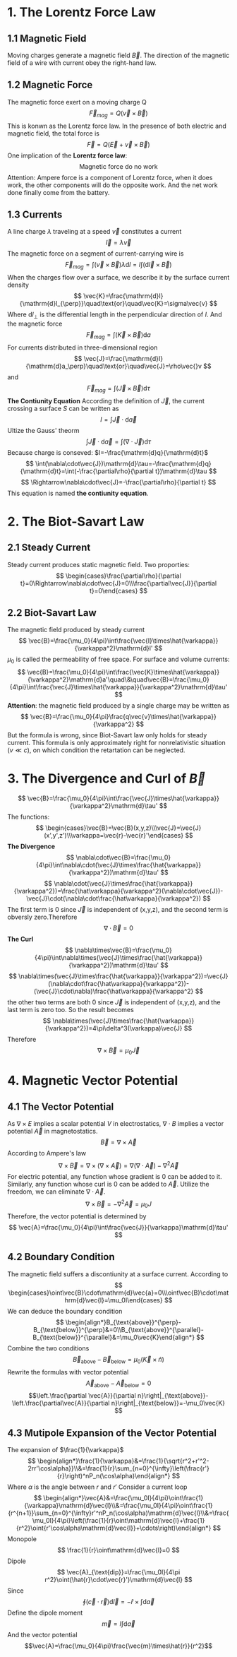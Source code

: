 # 1. The Lorentz Force Law
## 1.1 Magnetic Field
Moving charges generate a magnetic field $\vec{B}$.
The direction of the magnetic field of a wire with current obey the right-hand law.
## 1.2 Magnetic Force
The magnetic force exert on a moving charge Q 
$$
\vec{F}_{mag}=Q(\vec{v}\times\vec{B})
$$
This is konwn as the Lorentz force law.
In the presence of both electric and magnetic field, the total force is
$$
\vec{F}=Q(\vec{E}+\vec{v}\times\vec{B})
$$
One implication of the **Lorentz force law**:
$$
\text{Magnetic force do no work}
$$
Attention: Ampere force is a component of Lorentz force, when it does work, the other components will do the opposite work. And the net work done finally come from the battery.
## 1.3 Currents
A line charge $\lambda$ traveling at a speed $\vec{v}$ constitutes a current
$$
\vec{I}=\lambda\vec{v}
$$
The magnetic force on a segment of current-carrying wire is
$$
\vec{F}_{mag}=\int(\vec{v}\times\vec{B})\lambda \mathrm{d}l=I\int(\mathrm{d}\vec{l}\times\vec{B})
$$
When the charges flow over a surface, we describe it by the surface current density
$$
\vec{K}=\frac{\mathrm{d}I}{\mathrm{d}l_{\perp}}\quad\text{or}\quad\vec{K}=\sigma\vec{v}
$$
Where $\mathrm{d}l_\perp$ is the differential length in the perpendicular direction of $I$.
And the magnetic force
$$
\vec{F}_{mag}=\int(\vec{K}\times\vec{B})\mathrm{d}a
$$
For currents distributed in three-dimensional region
$$
\vec{J}=\frac{\mathrm{d}I}{\mathrm{d}a_\perp}\quad\text{or}\quad\vec{J}=\rho\vec{}v
$$
and
$$
\vec{F}_{mag}=\int(\vec{J}\times\vec{B})\mathrm{d}\tau
$$
**The Contiunity Equation**
According the definition of $\vec{J}$, the current crossing a surface $S$ can be written as
$$
I=\int\vec{J}\cdot\mathrm{d}\vec{a}
$$
Ultize the Gauss' theorm
$$
\int\vec{J}\cdot\mathrm{d}\vec{a}=\int(\nabla\cdot\vec{J})\mathrm{d}\tau
$$
Because charge is conseved: $I=-\frac{\mathrm{d}q}{\mathrm{d}t}$
$$
\int(\nabla\cdot\vec{J})\mathrm{d}\tau=-\frac{\mathrm{d}q}{\mathrm{d}t}=\int(-\frac{\partial\rho}{\partial t})\mathrm{d}\tau
$$
$$
\Rightarrow\nabla\cdot\vec{J}=-\frac{\partial\rho}{\partial t}
$$
This equation is named **the contiunity equation**.
# 2. The Biot-Savart Law
## 2.1 Steady Current
Steady current produces static magnetic field.
Two proporties:
$$
\begin{cases}\frac{\partial\rho}{\partial t}=0\Rightarrow\nabla\cdot\vec{J}=0\\\frac{\partial\vec{J}}{\partial t}=0\end{cases}
$$
## 2.2 Biot-Savart Law
The magnetic field produced by steady current
$$
\vec{B}=\frac{\mu_0}{4\pi}\int\frac{\vec{I}\times\hat{\varkappa}}{\varkappa^2}\mathrm{d}l'
$$
$\mu_0$ is called the permeability of free space.
For surface and volume currents:
$$
\vec{B}=\frac{\mu_0}{4\pi}\int\frac{\vec{K}\times\hat{\varkappa}}{\varkappa^2}\mathrm{d}a'\quad\&\quad\vec{B}=\frac{\mu_0}{4\pi}\int\frac{\vec{J}\times\hat{\varkappa}}{\varkappa^2}\mathrm{d}\tau'
$$
**Attention**: the magnetic field produced by a single charge may be written as
$$
\vec{B}=\frac{\mu_0}{4\pi}\frac{q\vec{v}\times\hat{\varkappa}}{\varkappa^2}
$$
But the formula is wrong, since Biot-Savart law only holds for steady current. This formula is only approximately right for nonrelativistic situation ($v\ll c$), on which condition the retartation can be neglected.
# 3. The Divergence and Curl of $\vec{B}$
$$
\vec{B}=\frac{\mu_0}{4\pi}\int\frac{\vec{J}\times\hat{\varkappa}}{\varkappa^2}\mathrm{d}\tau'
$$
The functions:
$$
\begin{cases}\vec{B}=\vec{B}(x,y,z)\\\vec{J}=\vec{J}(x',y',z')\\\varkappa=\vec{r}-\vec{r}'\end{cases}
$$
**The Divergence**
$$
\nabla\cdot\vec{B}=\frac{\mu_0}{4\pi}\int\nabla\cdot(\vec{J}\times\frac{\hat{\varkappa}}{\varkappa^2})\mathrm{d}\tau'
$$
$$
\nabla\cdot(\vec{J}\times\frac{\hat{\varkappa}}{\varkappa^2})=\frac{\hat\varkappa}{\varkappa^2}(\nabla\cdot\vec{J})-\vec{J}\cdot(\nabla\cdot\frac{\hat\varkappa}{\varkappa^2})
$$
The first term is 0 since $\vec{J}$ is independent of (x,y,z), and the second term is obversly zero.Therefore
$$
\nabla\cdot\vec{B}=0
$$
**The Curl**
$$
\nabla\times\vec{B}=\frac{\mu_0}{4\pi}\int\nabla\times(\vec{J}\times\frac{\hat{\varkappa}}{\varkappa^2})\mathrm{d}\tau'
$$
$$
\nabla\times(\vec{J}\times\frac{\hat{\varkappa}}{\varkappa^2})=\vec{J}(\nabla\cdot\frac{\hat\varkappa}{\varkappa^2})-(\vec{J}\cdot\nabla)\frac{\hat\varkappa}{\varkappa^2}
$$
the other two terms are both 0 since  $\vec{J}$ is independent of (x,y,z), and the last term is zero too. So the result becomes
$$
\nabla\times(\vec{J}\times\frac{\hat{\varkappa}}{\varkappa^2})=4\pi\delta^3(\varkappa)\vec{J}
$$
Therefore
$$
\nabla\times\vec{B}=\mu_0\vec{J}
$$
# 4. Magnetic Vector Potential
## 4.1 The Vector Potential
As $\nabla\times E$ implies a scalar potential $V$ in electrostatics, $\nabla\cdot B$ implies a vector potential $\vec{A}$ in magnetostatics.
$$
\vec{B}=\nabla\times\vec{A}
$$
According to Ampere's law
$$
\nabla\times\vec{B}=\nabla\times(\nabla\times\vec{A})=\nabla(\nabla\cdot\vec{A})-\nabla^2\vec{A}
$$
For electric potential, any function whose gradient is 0 can be added to it. Similarly, any function whose curl is 0 can be added to $\vec{A}$. Utilize the freedom, we can eliminate $\nabla\cdot \vec{A}$.
$$
\nabla\times\vec{B}=-\nabla^2\vec{A}=\mu_0J
$$
Therefore, the vector potential is determined by
$$
\vec{A}=\frac{\mu_0}{4\pi}\int\frac{\vec{J}}{\varkappa}\mathrm{d}\tau'
$$
## 4.2 Boundary Condition
The magnetic field suffers a discontiunity at a surface current.
According to
$$
\begin{cases}\oint\vec{B}\cdot\mathrm{d}\vec{a}=0\\\oint\vec{B}\cdot\mathrm{d}\vec{l}=\mu_0I\end{cases}
$$
We can deduce the boundary condition
$$
\begin{align*}B_{\text{above}}^{\perp}-B_{\text{below}}^{\perp}&=0\\B_{\text{above}}^{\parallel}-B_{\text{below}}^{\parallel}&=\mu_0\vec{K}\end{align*}
$$
Combine the two conditions
$$\vec{B}_{\text{above}}-\vec{B}_{\text{below}}=\mu_0(\vec{K}\times\hat{n})$$
Rewrite the formulas with vector potential
$$
\vec{A}_{\text{above}}-\vec{A}_{\text{below}}=0$$
$$\left.\frac{\partial \vec{A}}{\partial n}\right|_{\text{above}}-\left.\frac{\partial\vec{A}}{\partial n}\right|_{\text{below}}=-\mu_0\vec{K}
$$
## 4.3 Mutipole Expansion of the Vector Potential
The expansion of $\frac{1}{\varkappa}$
$$
\begin{align*}\frac{1}{\varkappa}&=\frac{1}{\sqrt{r^2+r'^2-2rr'\cos\alpha}}\\&=\frac{1}{r}\sum_{n=0}^{\infty}\left(\frac{r'}{r}\right)^nP_n(\cos\alpha)\end{align*}
$$
Where $\alpha$ is the angle between $r$ and $r'$
Consider a current loop
$$
\begin{align*}\vec{A}&=\frac{\mu_0I}{4\pi}\oint\frac{1}{\varkappa}\mathrm{d}\vec{l}\\&=\frac{\mu_0I}{4\pi}\oint\frac{1}{r^{n+1}}\sum_{n=0}^{\infty}r'^nP_n(\cos\alpha)\mathrm{d}\vec{l}\\&=\frac{\mu_0I}{4\pi}\left(\frac{1}{r}\oint\mathrm{d}\vec{l}+\frac{1}{r^2}\oint{r'\cos\alpha\mathrm{d}\vec{l}}+\cdots\right)\end{align*}
$$
Monopole
$$
\frac{1}{r}\oint\mathrm{d}\vec{l}=0
$$
Dipole
$$
\vec{A}_{\text{dip}}=\frac{\mu_0I}{4\pi r^2}\oint(\hat{r}\cdot\vec{r}')\mathrm{d}\vec{l}
$$
Since
$$\oint(\vec{c}\cdot\vec{r})\mathrm{d}\vec{l}=-\hat{r}\times\int\mathrm{d}\vec{a}$$
Define the dipole moment
$$\vec{m}=I\int\mathrm{d}\vec{a}$$
And the vector potential
$$\vec{A}=\frac{\mu_0}{4\pi}\frac{\vec{m}\times\hat{r}}{r^2}$$
